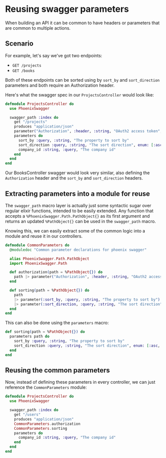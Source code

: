 # Reusing swagger parameters

When building an API it can be common to have headers or parameters that are common to multiple actions.

## Scenario

For example, let's say we've got two endpoints:
- `GET /projects`
- `GET /books`

Both of these endpoints can be sorted using by `sort_by` and `sort_direction` parameters and both require an Authorization header.

Here's what the swagger spec in our `ProjectsController` would look like:

```elixir
defmodule ProjectsController do
  use PhoenixSwagger

  swagger_path :index do
    get "/projects"
    produces "application/json"
    parameter("Authorization", :header, :string, "OAuth2 access token", required: true)
    parameters do      
      sort_by :query, :string, "The property to sort by"
      sort_direction :query, :string, "The sort direction", enum: [:asc, :desc], default: :asc
      company_id :string, :query, "The company id"
    end
  end
end
```

Our BooksController swagger would look very similar, also defining the `Authorization` header and the `sort_by` and `sort_direction` headers.

## Extracting parameters into a module for reuse

The `swagger_path` macro layer is actually just some syntactic sugar over regular elixir functions, intended to be easily extended. Any function that accepts a `%PhoenixSwagger.Path.PathObject{}` as its first argument and returns an updated `%PathObject{}` can be used in the `swagger_path` macro.

Knowing this, we can easily extract some of the common logic into a module and reuse it in our controllers.

```elixir
defmodule CommonParameters do
  @moduledoc "Common parameter declarations for phoenix swagger"

  alias PhoenixSwagger.Path.PathObject
  import PhoenixSwagger.Path

  def authorization(path = %PathObject{}) do
    path |> parameter("Authorization", :header, :string, "OAuth2 access token", required: true)
  end

  def sorting(path = %PathObject{}) do
    path
    |> parameter(:sort_by, :query, :string, "The property to sort by")
    |> parameter(:sort_direction, :query, :string, "The sort direction", enum: [:asc, :desc], default: :asc)
  end
end
```

This can also be done using the `parameters` macro:

```elixir
def sorting(path = %PathObject{}) do
  parameters path do
    sort_by :query, :string, "The property to sort by"
    sort_direction :query, :string, "The sort direction", enum: [:asc, :desc], default: :asc
  end
end
```

## Reusing the common parameters

Now, instead of defining these parameters in every controller, we can just reference the `CommonParameters` module:

```elixir
defmodule ProjectsController do
  use PhoenixSwagger

  swagger_path :index do
    get "/users"
    produces "application/json"
    CommonParameters.authorization
    CommonParameters.sorting
    parameters do
      company_id :string, :query, "The company id"
    end
  end
end
```
